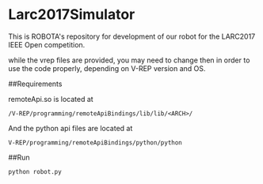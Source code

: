 # Larc2017Simulator

This is ROBOTA's repository for development of our robot for the LARC2017 IEEE Open competition.



while the vrep files are provided, you may need to change then in order to use the code properly, depending on V-REP version and OS.

##Requirements

remoteApi.so is located at 

`/V-REP/programming/remoteApiBindings/lib/lib/<ARCH>/`

And the python api files are located at 

`V-REP/programming/remoteApiBindings/python/python`

##Run

`python robot.py`